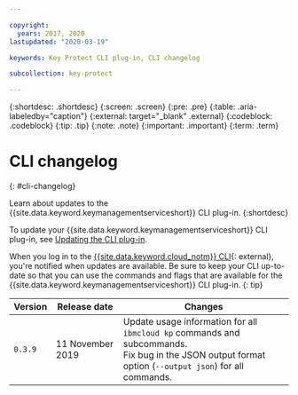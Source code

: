 ```yaml
---

copyright:
  years: 2017, 2020
lastupdated: "2020-03-19"

keywords: Key Protect CLI plug-in, CLI changelog

subcollection: key-protect

---
```


{:shortdesc: .shortdesc}
{:screen: .screen}
{:pre: .pre}
{:table: .aria-labeledby="caption"}
{:external: target="_blank" .external}
{:codeblock: .codeblock}
{:tip: .tip}
{:note: .note}
{:important: .important}
{:term: .term}

# CLI changelog
{: #cli-changelog}

Learn about updates to the {{site.data.keyword.keymanagementserviceshort}} CLI plug-in.
{:shortdesc}

To update your {{site.data.keyword.keymanagementserviceshort}} CLI plug-in, see [Updating the CLI plug-in](/docs/key-protect?topic=key-protect-set-up-cli#update-cli). 

When you log in to the [{{site.data.keyword.cloud_notm}} CLI](/docs/cli?topic=cloud-cli-getting-started){: external}, you're notified when updates are available. Be sure to keep your CLI up-to-date so that you can use the commands and flags that are available for the {{site.data.keyword.keymanagementserviceshort}} CLI plug-in.
{: tip}

| Version | Release date | Changes |
| ---- | --- | --- |
| `0.3.9` | 11 November 2019 | Update usage information for all `ibmcloud kp` commands and subcommands.<br>Fix bug in the JSON output format option (`--output json`) for all commands. |